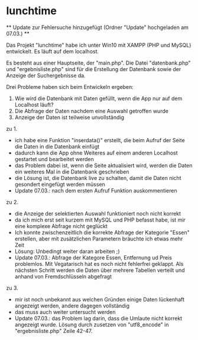 # lunchtime

** Update zur Fehlersuche hinzugefügt (Ordner "Update" hochgeladen am 07.03.) **

Das Projekt "lunchtime" habe ich unter Win10 mit XAMPP (PHP und MySQL) entwickelt. Es läuft auf dem localhost.

Es besteht aus einer Hauptseite, der "main.php". Die Datei "datenbank.php" und "ergebnisliste.php" sind für die Erstellung der Datenbank sowie der Anzeige der Suchergebnisse da.

Drei Probleme haben sich beim Entwickeln ergeben:

1. Wie wird die Datenbank mit Daten gefüllt, wenn die App nur auf dem Localhost läuft?
2. Die Abfrage der Daten nachdem eine Auswahl getroffen wurde
3. Anzeige der Daten ist teilweise unvollständig

zu 1.

- ich habe eine Funktion "inserdata()" erstellt, die beim Aufruf der Seite die Daten in die Datenbank einfügt
- dadurch kann die App ohne Weiteres auf einem anderen Localhost gestartet und bearbeitet werden
- das Problem dabei ist, wenn die Seite aktualisiert wird, werden die Daten ein weiteres Mal in die Datenbank geschrieben
- die Lösung ist, die Datenbank live zu schalten, damit die Daten nicht gesondert eingefügt werden müssen
- Update 07.03.: nach dem ersten Aufruf Funktion auskommentieren

zu 2.

- die Anzeige der selektierten Auswahl funktioniert noch nicht korrekt
- da ich mich erst seit kurzem mit MySQL und PHP befasst habe, ist mir eine komplexe Abfrage nicht geglückt
- Ich konnte zwischenzeitlich die korrekte Abfrage der Kategorie "Essen" erstellen, aber mit zusätzlichen Parametern bräuchte ich etwas mehr Zeit
- Lösung: Unbedingt weiter daran arbeiten ;)
- Update 07.03.: Abfrage der Kategore Essen, Entfernung ud Preis problemlos. Mit Vegatarisch hat es noch nicht fehlerfrei geklappt. Als nächsten Schritt werden die Daten über mehrere Tabellen verteilt und anhand von Fremdschlüsseln abgefragt

zu 3.

- mir ist noch unbekannt aus welchen Gründen einige Daten lückenhaft angezeigt werden, andere dagegen vollständig
- das muss auch weiter untersucht werden
- Update 07.03.: das Problem lag darin, dass die Umlaute nicht korrekt angezeigt wurde. Lösung durch zusetzen von "utf8_encode" in "ergebnisliste.php" Zeile 42-47.
